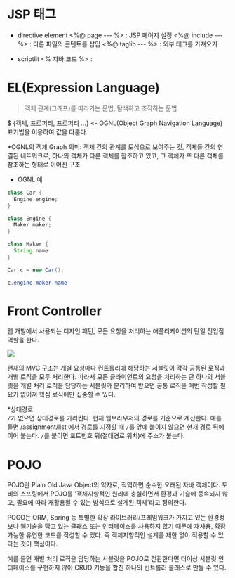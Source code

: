 # JSP 태그
- directive element
<%@ page --- %> : JSP 페이지 설정
<%@ include ---%> : 다른 파일의 콘텐트를 삽입
<%@ taglib --- %> : 외부 태그를 가져오기

- scriptlit
<% 자바 코드 %> : 

# EL(Expression Language)
>객체 관계(그래프)를 따라가는 문법, 탐색하고 조작하는 문법

 $ {객체, 프로퍼티, 프로퍼티 ...} <- OGNL(Object Graph Navigation Language) 표기법을 이용하여 값을 다룬다.

*OGNL의 객체 Graph  의미: 객체 간의 관계를 도식으로 보여주는 것, 객체들 간의 연결된 네트워크로, 하나의 객체가 다른 객체를 참조하고 있고, 그 객체가 또 다른 객체를 참조하는 형태로 이어진 구조

- OGNL 예
```java
class Car {
  Engine engine;
}

class Engine {
  Maker maker;
}

class Maker {
  String name
}

Car c = new Car();

c.engine.maker.name
```

# Front Controller
웹 개발에서 사용되는 디자인 패턴, 모든 요청을 처리하는 애플리케이션의 단일 진입점 역할을 한다. 

<img src="../../img/FrontController.png">

현재의 MVC 구조는 개별 요청마다 컨트롤러에 해당하는 서블릿이 각각 공통된 로직과 개별 로직을 모두 처리한다. 따라서 모든 클라이언트의 요청을 처리하는 단 하나의 서블릿을 개별 처리 로직을 담당하는 서블릿과 분리하여 받으면 공통 로직을 매번 작성할 필요가 없어져 핵심 로직에만 집중할 수 있다.

*상대경로  
`/`가 없으면 상대경로를 가리킨다. 현재 웹브라우저의 경로를 기준으로 계산한다. 예를 들면 /assignment/list 에서 경로를 지정할 때 `/`를 앞에 붙이지 않으면 현재 경로 뒤에 이어 붙는다.
`/`를 붙이면 포트번호 뒤(절대경로 위치)에 주소가 붙는다. 

# POJO 

POJO란 Plain Old Java Object의 약자로, 직역하면 순수한 오래된 자바 객체이다. 토비의 스프링에서 POJO를 '객체지향적인 원리에 충실하면서 환경과 기술에 종속되지 않고, 필요에 따라 재활용될 수 있는 방식으로 설계된 객체'라고 정의한다.  

POGO는 ORM, Spring 등 특별한 확장 라이브러리/프레임워크가 가지고 있는 환경정보나 웹기술을 담고 있는 클래스 또는 인터페이스를 사용하지 않기 때문에 재사용, 확장 가능한 유연한 코드를 작성할 수 있다. 즉 객체지향적인 설계를 제한 없이 적용할 수 있다는 것이 핵심이다.

예를 들면 개별 처리 로직을 담당하는 서블릿을 POJO로 전환한다면 더이상 서블릿 인터페이스를 구현하지 않아 CRUD 기능을 합친 하나의 컨트롤러 클래스로 만들 수 있다.


